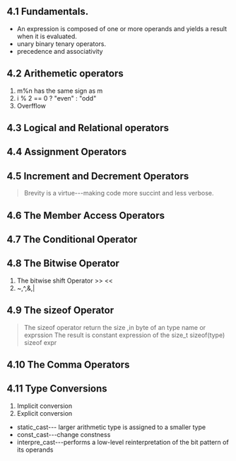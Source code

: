 ## 4.1 Fundamentals.
 
* An expression is composed of one or more operands and yields a result when it is
evaluated. 
* unary binary tenary operators. 
* precedence and associativity

## 4.2 Arithemetic operators
1. m%n has the same sign as m
2. i % 2 == 0 ? "even" : "odd"
3. Overfflow

## 4.3 Logical and Relational operators

## 4.4 Assignment Operators

## 4.5 Increment and Decrement Operators

> Brevity is a virtue---making code more succint and less verbose.

## 4.6 The Member Access Operators

## 4.7 The Conditional Operator

## 4.8 The Bitwise Operator
1. The bitwise shift Operator >> <<
2. ~,^,&,|

## 4.9 The sizeof Operator
> The sizeof operator return the size ,in byte of an type name or exprssion
> The result is constant expression of the size_t
> sizeof(type)  sizeof expr

## 4.10 The Comma Operators

## 4.11 Type Conversions
1. Implicit conversion
2. Explicit conversion
 * static_cast--- larger arithmetic type is assigned to a smaller type
 * const_cast---change constness
 * interpre_cast---performs a low-level reinterpretation of the bit pattern of its operands



